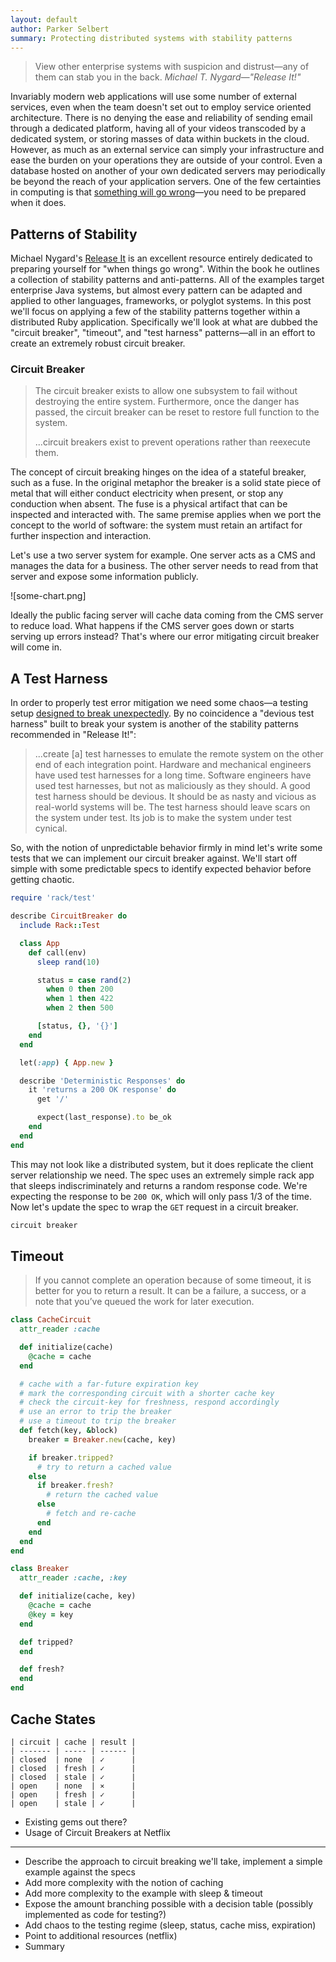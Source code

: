 ```yaml
---
layout: default
author: Parker Selbert
summary: Protecting distributed systems with stability patterns
---
```


> View other enterprise systems with suspicion and distrust—any of them can stab
> you in the back.
> <cite>Michael T. Nygard—"Release It!"</cite>

Invariably modern web applications will use some number of external services,
even when the team doesn't set out to employ service oriented architecture.
There is no denying the ease and reliability of sending email through a
dedicated platform, having all of your videos transcoded by a dedicated system,
or storing masses of data within buckets in the cloud. However, as much as an
external service can simply your infrastructure and ease the burden on your
operations they are outside of your control. Even a database hosted on another
of your own dedicated servers may periodically be beyond the reach of your
application servers. One of the few certainties in computing is that [something
will go wrong][wrong]—you need to be prepared when it does.

## Patterns of Stability

Michael Nygard's [Release It][release-it] is an excellent resource entirely
dedicated to preparing yourself for "when things go wrong". Within the book he
outlines a collection of stability patterns and anti-patterns. All of the
examples target enterprise Java systems, but almost every pattern can be adapted
and applied to other languages, frameworks, or polyglot systems. In this post
we'll focus on applying a few of the stability patterns together within a
distributed Ruby application. Specifically we'll look at what are dubbed the
"circuit breaker", "timeout", and "test harness" patterns—all in an effort to
create an extremely robust circuit breaker.

### Circuit Breaker

> The circuit breaker exists to allow one subsystem to fail without destroying
> the entire system. Furthermore, once the danger has passed, the circuit
> breaker can be reset to restore full function to the system.
>
> ...circuit breakers exist to prevent operations rather than reexecute them.

The concept of circuit breaking hinges on the idea of a stateful breaker, such
as a fuse. In the original metaphor the breaker is a solid state piece of metal
that will either conduct electricity when present, or stop any conduction when
absent. The fuse is a physical artifact that can be inspected and interacted
with. The same premise applies when we port the concept to the world of
software: the system must retain an artifact for further inspection and
interaction.

Let's use a two server system for example. One server acts as a CMS and manages
the data for a business. The other server needs to read from that server and
expose some information publicly.

![some-chart.png]

Ideally the public facing server will cache data coming from the CMS server to
reduce load. What happens if the CMS server goes down or starts serving up
errors instead? That's where our error mitigating circuit breaker will come in.

## A Test Harness

In order to properly test error mitigation we need some chaos—a testing setup
[designed to break unexpectedly][chaos-monkey]. By no coincidence a "devious
test harness" built to break your system is another of the stability patterns
recommended in "Release It!":

> ...create [a] test harnesses to emulate the remote system on the other end of
> each integration point. Hardware and mechanical engineers have used test
> harnesses for a long time. Software engineers have used test harnesses, but
> not as maliciously as they should. A good test harness should be devious. It
> should be as nasty and vicious as real-world systems will be. The test harness
> should leave scars on the system under test. Its job is to make the system
> under test cynical.

So, with the notion of unpredictable behavior firmly in mind let's write some
tests that we can implement our circuit breaker against. We'll start off simple
with some predictable specs to identify expected behavior before getting
chaotic.

```ruby
require 'rack/test'

describe CircuitBreaker do
  include Rack::Test

  class App
    def call(env)
      sleep rand(10)

      status = case rand(2)
        when 0 then 200
        when 1 then 422
        when 2 then 500

      [status, {}, '{}']
    end
  end

  let(:app) { App.new }

  describe 'Deterministic Responses' do
    it 'returns a 200 OK response' do
      get '/'

      expect(last_response).to be_ok
    end
  end
end
```

This may not look like a distributed system, but it does replicate the client
server relationship we need. The spec uses an extremely simple rack app that
sleeps indiscriminately and returns a random response code. We're expecting the
response to be `200 OK`, which will only pass 1/3 of the time. Now let's update
the spec to wrap the `GET` request in a circuit breaker.

```ruby
circuit breaker
```

## Timeout

> If you cannot complete an operation because of some timeout, it is better for
> you to return a result. It can be a failure, a success, or a note that you’ve
> queued the work for later execution.

```ruby
class CacheCircuit
  attr_reader :cache

  def initialize(cache)
    @cache = cache
  end

  # cache with a far-future expiration key
  # mark the corresponding circuit with a shorter cache key
  # check the circuit-key for freshness, respond accordingly
  # use an error to trip the breaker
  # use a timeout to trip the breaker
  def fetch(key, &block)
    breaker = Breaker.new(cache, key)

    if breaker.tripped?
      # try to return a cached value
    else
      if breaker.fresh?
        # return the cached value
      else
        # fetch and re-cache
      end
    end
  end
end
```

```ruby
class Breaker
  attr_reader :cache, :key

  def initialize(cache, key)
    @cache = cache
    @key = key
  end

  def tripped?
  end

  def fresh?
  end
end
```

## Cache States

```
| circuit | cache | result |
| ------- | ----- | ------ |
| closed  | none  | ✓      |
| closed  | fresh | ✓      |
| closed  | stale | ✓      |
| open    | none  | ⨯      |
| open    | fresh | ✓      |
| open    | stale | ✓      |
```

* Existing gems out there?
* Usage of Circuit Breakers at Netflix

---

* Describe the approach to circuit breaking we'll take, implement a simple example
  against the specs
* Add more complexity with the notion of caching
* Add more complexity to the example with sleep & timeout
* Expose the amount branching possible with a decision table (possibly
  implemented as code for testing?)
* Add chaos to the testing regime (sleep, status, cache miss, expiration)
* Point to additional resources (netflix)
* Summary

[wrong]: /wrong
[release-it]: /release-it
[chaos-monkey]: http://techblog.netflix.com/2012/07/chaos-monkey-released-into-wild.html
[netflix-blog]: http://techblog.netflix.com/2011/12/making-netflix-api-more-resilient.html
